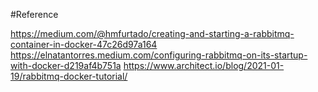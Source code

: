 #Reference

https://medium.com/@hmfurtado/creating-and-starting-a-rabbitmq-container-in-docker-47c26d97a164
https://elnatantorres.medium.com/configuring-rabbitmq-on-its-startup-with-docker-d219af4b751a
https://www.architect.io/blog/2021-01-19/rabbitmq-docker-tutorial/

